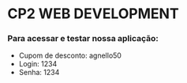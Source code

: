 # CP2 WEB DEVELOPMENT
### Para acessar e testar nossa aplicação:
- Cupom de desconto: agnello50
- Login: 1234
- Senha: 1234
